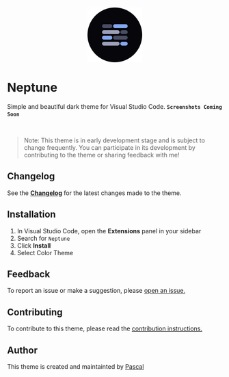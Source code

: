<p align="center">
<img width="128" height="128" src="https://github.com/pascalcodes/neptune-theme/blob/main/logo.png?raw=true">
</p>

# Neptune

Simple and beautiful dark theme for Visual Studio Code. **`Screenshots Coming Soon`**

<br>

> Note: This theme is in early development stage and is subject to change frequently. You can participate in its development by contributing to the theme or sharing feedback with me!

## Changelog

See the **[Changelog](https://github.com/pascalcodes/neptune-theme/blob/main/CHANGELOG.md)** for the latest changes made to the theme.

## Installation

1. In Visual Studio Code, open the **Extensions** panel in your sidebar
2. Search for `Neptune`
3. Click **Install**
4. Select Color Theme

## Feedback

To report an issue or make a suggestion, please [open an issue.](https://github.com/pascalcodes/neptune-theme/issues)

## Contributing

To contribute to this theme, please read the [contribution instructions.](https://github.com/pascalcodes/neptune-theme/contributing.md)

## Author

This theme is created and maintainted by [Pascal](https://instagram.com/pascalcodes)
